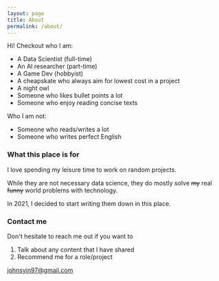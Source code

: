 ```yaml
---
layout: page
title: About
permalink: /about/
---
```


Hi! Checkout who I am:
- A Data Scientist (full-time)
- An AI researcher (part-time)
- A Game Dev (hobbyist)
- A cheapskate who always aim for lowest cost in a project
- A night owl
- Someone who likes bullet points a lot  
- Someone who enjoy reading concise texts  
  
Who I am not:
- Someone who reads/writes a lot
- Someone who writes perfect English

### What this place is for

I love spending my leisure time to work on random projects.  

While they are not necessary data science, they do mostly solve ~~my~~ real ~~funny~~ world problems with technology.  

In 2021, I decided to start writing them down in this place.

### Contact me

Don't hesitate to reach me out if you want to 
1. Talk about any content that I have shared
2. Recommend me for a role/project
  
[johnsyin97@gmail.com](mailto:email@domain.com)
